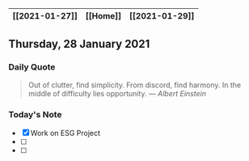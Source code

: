 | [[2021-01-27]] | [[Home]] | [[2021-01-29]] |
| :------------: | :------: | :------------: |

## Thursday, 28 January 2021

### Daily Quote
> Out of clutter, find simplicity. From discord, find harmony. In the middle of difficulty lies opportunity.
> &mdash; <cite>Albert Einstein</cite>

### Today's Note

- [x] Work on ESG Project
- [ ] 
- [ ] 